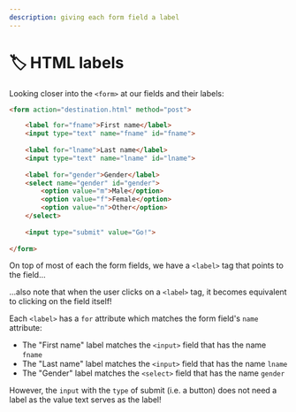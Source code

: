 ```yaml
---
description: giving each form field a label
---
```


# 🏷️ HTML labels

Looking closer into the `<form>` at our fields and their labels:

```html
<form action="destination.html" method="post">

    <label for="fname">First name</label>
    <input type="text" name="fname" id="fname">
    
    <label for="lname">Last name</label>
    <input type="text" name="lname" id="lname">
    
    <label for="gender">Gender</label>
    <select name="gender" id="gender">
        <option value="m">Male</option>
        <option value="f">Female</option>
        <option value="n">Other</option>
    </select>
    
    <input type="submit" value="Go!">
    
</form>
```

On top of most of each the form fields, we have a `<label>` tag that points to the field...

...also note that when the user clicks on a `<labe`l`>` tag, it becomes equivalent to clicking on the field itself!

Each `<label>` has a `for` attribute which matches the form field's `name` attribute:

* The "First name" label matches the `<input>` field that has the name `fname`
* The "Last name" label matches the `<input>` field that has the name `lname`
* The "Gender" label matches the `<select>` field that has the name `gender`

However, the `input` with the `type` of submit (i.e. a button) does not need a label as the value text serves as the label!

